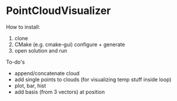 # PointCloudVisualizer

How to install:

1. clone
2. CMake (e.g. cmake-gui) configure + generate
3. open solution and run

To-do's

- append/concatenate cloud
- add single points to clouds (for visualizing temp stuff inside loop)
- plot, bar, hist
- add basis (from 3 vectors) at position
